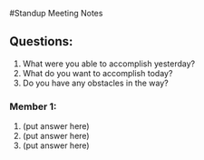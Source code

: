 #Standup Meeting Notes

## Questions:
1. What were you able to accomplish yesterday?
2. What do you want to accomplish today?
3. Do you have any obstacles in the way?

### Member 1:
1. (put answer here)
2. (put answer here)
3. (put answer here)
